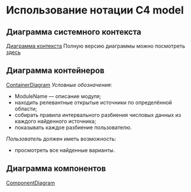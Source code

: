 # Использование нотации C4 model
## Диаграмма системного контекста
[Диаграмма контекста](ContextDiagram.svg)
Полную версию диаграммы можно посмотреть [здесь](https://s.icepanel.io/BOv5YUhxdc33g6/gNqM)
## Диаграмма контейнеров
[ContainerDiagram](https://s.icepanel.io/BOv5YUhxdc33g6/9P0P)
*Условные обозначения*:
  * ModuleName — описание модуля;
  * находить релевантные открытые источники по определённой области;
  * собирать правила интервального разбиения числовых данных из каждого найденного источника;
  * показывать каждое разбиение пользователю.

*Пользователь* должен иметь возможность:
  * просмотреть все найденные варианты.
## Диаграмма компонентов
[ComponentDiagram](example.com)
